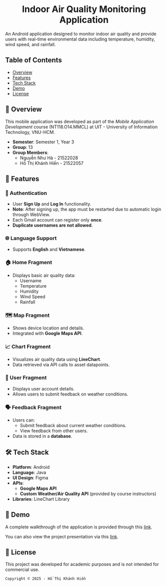 <!-- Header -->
<h1 align="center"><b>Indoor Air Quality Monitoring Application</b></h1>
An Android application designed to monitor indoor air quality and provide users with real-time environmental data including temperature, humidity, wind speed, and rainfall.

## Table of Contents
- [Overview](#-overview)
- [Features](#-features)
- [Tech Stack](#-tech-stack)
- [Demo](#-demo)
- [License](#-license)

## 📱 Overview

This mobile application was developed as part of the *Mobile Application Development* course (NT118.O14.MMCL) at UIT - University of Information Technology, VNU-HCM.

- **Semester**: Semester 1, Year 3  
- **Group**: 13
- **Group Members**:
  - Nguyễn Như Hà - 21522028  
  - Hồ Thị Khánh Hiền - 21522057

## 🚀 Features

### 🔐 Authentication
- User **Sign Up** and **Log In** functionality.
- **Note**: After signing up, the app must be restarted due to automatic login through WebView.
- Each Gmail account can register only **once**.
- **Duplicate usernames are not allowed**.

### 🌐 Language Support
- Supports **English** and **Vietnamese**.

### 🏠 Home Fragment
- Displays basic air quality data:
  - Username
  - Temperature
  - Humidity
  - Wind Speed
  - Rainfall

### 🗺 Map Fragment
- Shows device location and details.
- Integrated with **Google Maps API**.

### 📈 Chart Fragment
- Visualizes air quality data using **LineChart**.
- Data retrieved via API calls to asset datapoints.

### 👤 User Fragment
- Displays user account details.
- Allows users to submit feedback on weather conditions.

### 🗣 Feedback Fragment
- Users can:
  - Submit feedback about current weather conditions.
  - View feedback from other users.
- Data is stored in a **database**.

## 🛠 Tech Stack

- **Platform**: Android  
- **Language**: Java  
- **UI Design**: Figma  
- **APIs**:  
  - **Google Maps API**  
  - **Custom Weather/Air Quality API** (provided by course instructors) 
- **Libraries**: LineChart Library  

## 📸 Demo

A complete walkthrough of the application is provided through this [link](https://drive.google.com/file/d/1yKAtOF0b9m9hLb8xwWBdoj0oIlAd-3Q8/view?usp=sharing).

You can also view the project presentation via this [link](https://github.com/khienht/AirQuality_MobileApp/blob/main/Documents/AirQuality_MobileApp.pdf).

## 📄 License

This project was developed for academic purposes and is not intended for commercial use.
<!-- Footer -->
`Copyright © 2025 - Hồ Thị Khánh Hiền`
